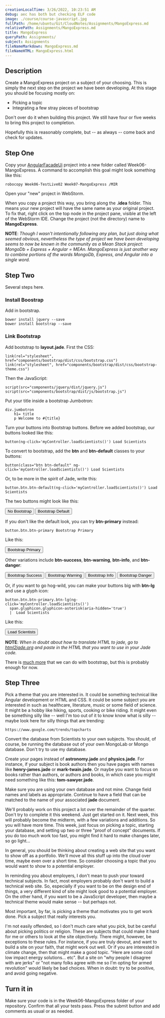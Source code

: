 ```yaml
---
creationLocalTime: 3/26/2022, 10:23:51 AM
debug: aec has both but checking ELF code
image: ./course/course-javascript.jpg
fullPath: /home/ubuntu/Git/CloudNotes/Assignments/MangoExpress.md
relativePath: Assignments/MangoExpress.md
title: MangoExpress
queryPath: Assignments/
subject: Assignments
fileNameMarkdown: MangoExpress.md
fileNameHTML: MangoExpress.html
---
```



<!-- toc -->
<!-- tocstop -->

## Description

Create a MangoExpress project on a subject of your choosing. This is simply the next step on the project we have been developing. At this stage you should be focusing mostly on:

- Picking a topic
- Integrating a few stray pieces of bootstrap

Don't over do it when building this project. We still have four or five weeks to bring this project to completion.

Hopefully this is reasonably complete, but -- as always -- come back and check for updates. 

## Step One

Copy your [AngularFacadeUi][afu] project into a new folder called Week06-MangoExpress. A command to accomplish this goal might look something like this:

    robocopy Week06-TestLive02 Week07-MangoExpress /MIR

Open your "new" project in WebStorm.

When you copy a project this way, you bring along the **.idea** folder. This means your new project will have the same name as your original project. To fix that, right click on the top node in the project pane, visible at the left of the WebStorm IDE. Change the project (not the directory) name to **MangoExpress**.

**NOTE**: *Though I wasn't intentionally following any plan, but just doing what seemed obvious, nevertheless the type of project we have been developing seems to now be known in the community as a Mean Stack project: MongoDb + Express + Angular = MEAn.  MangoExpress is just another way to combine portions of the words MongoDb, Express, and Angular into a single word.*

[afu]:http://www.ccalvert.net/books/CloudNotes/Assignments/AngularScienceFacadeUi.html


## Step Two 

Several steps here.

### Install Boostrap

Add in bootstrap.

    bower install jquery --save
    bower install bootstrap --save

### Link Bootstrap

Add bootstrap to **layout.jade**. First the CSS:

    link(rel="stylesheet", href="components/bootstrap/dist/css/bootstrap.css")
    link(rel="stylesheet", href="components/bootstrap/dist/css/bootstrap-theme.css")

Then the JavaScript:

    script(src="components/jquery/dist/jquery.js")
    script(src="components/bootstrap/dist/js/bootstrap.js")

Put your title inside a bootstrap Jumbotron:

    div.jumbotron
        h1= title
        p Welcome to #{title}

Turn your buttons into Bootstrap buttons. Before we added bootstrap, our buttons looked like this:

    button(ng-click='myController.loadScientists()') Load Scientists

To convert to bootstrap, add the **btn** and **btn-default** classes to your buttons:

    button(class="btn btn-default" ng-click='myController.loadScientists()') Load Scientists

Or, to be more in the spirit of Jade, write this:

    button.btn.btn-default(ng-click='myController.loadScientists()') Load Scientists

The two buttons might look like this:

<button>No Bootstrap</button>
<button class="btn btn-default">Bootstrap Default</button>

If you don't like the default look, you can try **btn-primary** instead:

    button.btn.btn-primary Bootstrap Primary

Like this:

<button class="btn btn-primary">Bootstrap Primary</button>

Other variations include **btn-success**, **btn-warning**, **btn-info**, and **btn-danger**:

<button class="btn btn-success">Bootstrap Success</button>
<button class="btn btn-warning">Bootstrap Warning</button>
<button class="btn btn-info">Bootstrap Info</button>
<button class="btn btn-danger">Bootstrap Danger</button>

Or, if you want to go hog-wild, you can make your buttons big with **btn-lg** and use a glyph icon:

    button.btn.btn-primary.btn-lg(ng-click='myController.loadScientists()')
      span.glyphicon.glyphicon-asterisk(aria-hidden='true')
      |  Load Scientists

Like this:

<button class="btn btn-primary btn-lg"><span aria-hidden="true" class="glyphicon glyphicon-asterisk"></span> Load Scientists</button>

**NOTE**: *When in doubt about how to translate HTML to jade, go to [html2jade.org][hj] and paste in the HTML that you want to use in your Jade code.*

There is [much more][boot] that we can do with bootstrap, but this is probably enough for now.

[boot]:http://getbootstrap.com/components/
[hj]:http://html2jade.org/

## Step Three

Pick a theme that you are interested in. It could be something technical like Angular development or HTML and CSS. It could be some subject you are interested in such as healthcare, literature, music or some field of science. It might be a hobby like hiking, sports, cooking or bike riding. It might even be something silly like -- well I'm too out of it to know know what is silly -- maybe look here for silly things that are trending:

    https://www.google.com/trends/topcharts

Convert the database from Scientists to your own subjects. You should, of course, be running the database out of your own MongoLab or Mongo database. Don't try to use my database. 

Create your pages instead of **astronomy.jade** and **physics.jade**. For instance, if your subject is book authors then you have pages with names like **henry-james.jade** or **mark-twain.jade**. Or maybe you want to focus on books rather than authors, or authors and books, in which case you might need something like this:  **tom-sawyer.jade**. 

Make sure you are using your own database and not mine. Change field names and labels as appropriate. Continue to have a field that can be matched to the name of your associated **jade** document.

We'll probably work on this project a lot over the remainder of the quarter. Don't try to complete it this weekend. Just get started on it. Next week, this will probably become the midterm, with a few variations and additions. So you will have more time. This week, just focus on picking a topic, starting your database, and setting up two or three "proof of concept" documents. If you do too much work too fast, you might find it hard to make changes later, so go light...

In general, you should be thinking about creating a web site that you want to show off as a portfolio. We'll move all this stuff up into the cloud over time, maybe even over a short time. So consider choosing a topic that you would want to show to a potential employer. 

In reminding you about employers, I don't mean to push your toward technical subjects. In fact, most employers probably don't want to build a technical web site. So, especially if you want to be on the design end of things, a very different kind of site might look good to a potential employer. On the other hand, if you want to be a JavaScript developer, then maybe a technical theme would make sense -- but perhaps not. 

Most important, by far, is picking a theme that motivates you to get work done. Pick a subject that really interests you. 

I'm not easily offended, so I don't much care what you pick, but be careful about picking politics or religion. These are subjects that could make it hard for me or others to look at the site objectively. There might, however, be exceptions to these rules. For instance, if you are truly devout, and want to build a site on your faith, that might work out well. Or if you are interested in climate change, then that might make a good topic. "Here are some cool low impact energy solutions... etc". But a site on "why people I disagree with are jerks" or "not many folks agree with me so I'm opting for armed revolution" would likely be bad choices. When in doubt: try to be positive, and avoid going negative.

## Turn it in

Make sure your code is in the Week06-MangoExpress folder of your repository. Confirm that all your tests pass. Press the submit button and add comments as usual or as needed.


